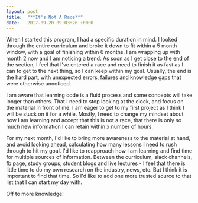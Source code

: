 ```yaml
---
layout: post
title:  "**It's Not A Race**"
date:   2017-09-20 09:03:26 +0000
---
```



When I started this program, I had a specific duration in mind. I looked through the entire curriculum and broke it down to fit within a 5 month window, with a goal of finishing within 6 months. I am wrapping up with month 2 now and I am noticing a trend. As soon as I get close to the end of the section, I feel that I've entered a race and need to finish it as fast as I can to get to the next thing, so I can keep within my goal. Usually, the end is the hard part, with unexpected errors, failures and knowledge gaps that were otherwise unnoticed. 

I am aware that learning code is a fluid process and some concepts will take longer than others. That I need to stop looking at the clock, and focus on the material in front of me. I am eager to get to my first project as I think I will be stuck on it for a while. Mostly, I need to change my mindset about how I am learning and accept that this is not a race, that there is only so much new information I can retain within x number of hours.

For my next month, I'd like to bring more awareness to the material at hand, and avoid looking ahead, calculating how many lessons I need to rush through to hit my goal. I'd like to reapproach how I am learning and find time for multiple sources of information. Between the curriculum, slack channels, fb page, study groups, student blogs and live lectures - I feel that there is little time to do my own research on the industry, news, etc. But I think it is important to find that time. So I'd like to add one more trusted source to that list that I can start my day with. 

Off to more knowledge!
